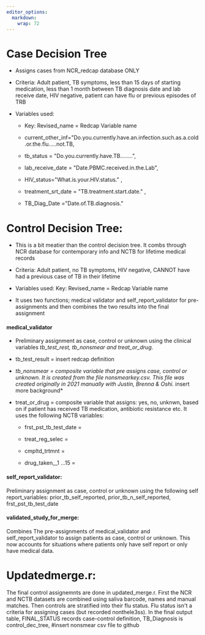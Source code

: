 ```yaml
---
editor_options: 
  markdown: 
    wrap: 72
---
```


# **Case Decision Tree** 

-   Assigns cases from NCR_redcap database ONLY

-   Criteria: Adult patient, TB symptoms, less than 15 days of starting
    medication, less than 1 month between TB diagnosis date and lab
    receive date, HIV negative, patient can have flu or previous
    episodes of TRB

-   Variables used:

    -   Key: Revised_name = Redcap Variable name

    -   current_other_inf="Do.you.currently.have.an.infection.such.as.a.cold.or.the.flu.....not.TB,

    -    tb_status = "Do.you.currently.have.TB........",

    -   lab_receive_date = "Date.PBMC.received.in.the.Lab",

    -   HIV_status="What.is.your.HIV.status." ,

    -   treatment_srt_date = "TB.treatment.start.date." ,

    -   TB_Diag_Date ="Date.of.TB.diagnosis."

# Control Decision Tree: 

-   This is a bit meatier than the control decision tree. It combs
    through NCR database for contemporary info and NCTB for lifetime
    medical records

-   Criteria: Adult patient, no TB symptoms, HIV negative, CANNOT have
    had a previous case of TB in their lifetime

-   Variables used: Key: Revised_name = Redcap Variable name

-   It uses two functions; medical validator and self_report_validator
    for pre-assignments and then combines the two results into the final
    assignment

#### **medical_validator**  

-   Preliminary assignment as case, control or unknown using the
    clinical variables *tb_test_rest, tb_nonsmear and treat_or_drug*.

-   tb_test_result = insert redcap definition

-   *tb_nonsmear = composite variable that pre assigns case, control or
    unknown. It is created from the file nonsmearkey.csv. This file was
    created originally in 2021 manually with Justin, Brenna & Oshi.*
    insert more background\*

-   treat_or_drug = composite variable that assigns: yes, no, unknwn,
    based on if patient has received TB medication, antibiotic
    resistance etc. It uses the following NCTB variables:

    -    frst_pst_tb_test_date =

    -   treat_reg_selec =

    -   cmpltd_trtmnt =

    -   drug_taken\_\_1 ...15 =

#### **self_report_validator:** 

Preliminary assignment as case, control or unknown using the following
self report_variables: prior_tb_self_reported,
prior_tb_n\_self_reported, frst_pst_tb_test_date

#### validated_study_for_merge: 

Combines The pre-assignments of medical_validator and
self_report_validator to assign patients as case, control or unknown.
This now accounts for situations where patients only have self report or
only have medical data.

# Updatedmerge.r:

The final control assignemnts are done in updated_merge.r. First the NCR
and NCTB datasets are combined using saliva barcode, names and manual
matches. Then controls are stratified into their flu status. Flu status
isn't a criteria for assigning cases (but recorded nonthele3ss). In the
final output table, FINAL_STATUS records case-control definition,
TB_Diagnosis is control_dec_tree, #insert nonsmear csv file to github

